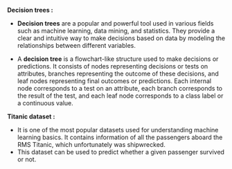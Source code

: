 **Decision trees :** 
- **Decision trees** are a popular and powerful tool used in various fields such as machine learning, data mining, and statistics. They provide a clear and intuitive way to make decisions based on data by modeling the relationships between different variables.

- A **decision tree** is a flowchart-like structure used to make decisions or predictions. It consists of nodes representing decisions or tests on attributes, branches representing the outcome of these decisions, and leaf nodes representing final outcomes or predictions. Each internal node corresponds to a test on an attribute, each branch corresponds to the result of the test, and each leaf node corresponds to a class label or a continuous value.


**Titanic dataset :**
- It is one of the most popular datasets used for understanding machine learning basics. It contains information of all the passengers aboard the RMS Titanic, which unfortunately was shipwrecked.
- This dataset can be used to predict whether a given passenger survived or not. 
